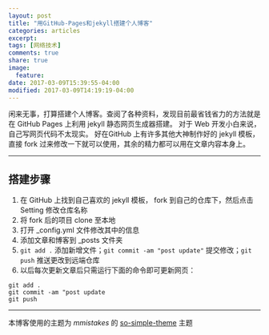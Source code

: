 ```yaml
---
layout: post
title: "用GitHub-Pages和jekyll搭建个人博客"
categories: articles
excerpt:
tags: [网络技术]
comments: true
share: true
image:
  feature:
date: 2017-03-09T15:39:55-04:00
modified: 2017-03-09T14:19:19-04:00
---
```


闲来无事，打算搭建个人博客。查阅了各种资料，发现目前最省钱省力的方法就是在 GitHub Pages 上利用 jekyll 静态网页生成器搭建。
对于 Web 开发小白来说，自己写网页代码不太现实。 好在GitHub 上有许多其他大神制作好的 jekyll 模板，直接 fork 过来修改一下就可以使用，其余的精力都可以用在文章内容本身上。

- - - - - - -

## 搭建步骤

1. 在 GitHub 上找到自己喜欢的 jekyll 模板， fork 到自己的仓库下，然后点击 Setting 修改仓库名称
2. 将 fork 后的项目 clone 至本地
3. 打开 _config.yml 文件修改其中的信息
4. 添加文章和博客到 _posts 文件夹
5. `git add .` 添加新增文件；`git commit -am "post update"` 提交修改；`git push` 推送更改到远端仓库
6. 以后每次更新文章后只需运行下面的命令即可更新网页：

```
git add .
git commit -am "post update
git push
```

- - - - - - -

本博客使用的主题为 *mmistakes* 的 [so-simple-theme](https://github.com/mmistakes/so-simple-theme) 主题
